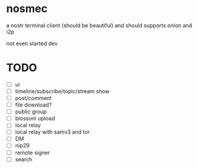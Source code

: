 # nosmec
a nostr terminal client (should be beautiful)  and should supports onion and i2p

not even started dev

# TODO
- [ ] ui
- [ ] timeline/subscribe/topic/stream show
- [ ] post/comment
- [ ] file download?
- [ ] public group
- [ ] blossom upload
- [ ] local relay
- [ ] local relay with samv3 and tor
- [ ] DM
- [ ] nip29
- [ ] remote signer
- [ ] search
